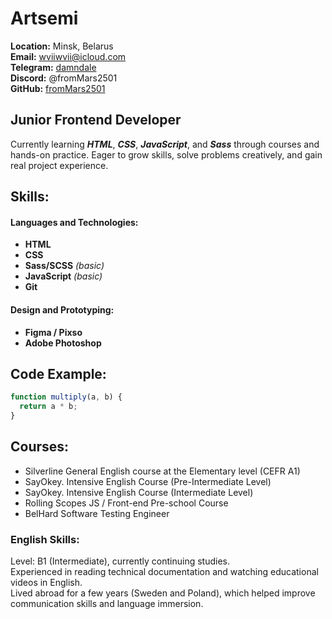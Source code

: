 # Artsemi

**Location:** Minsk, Belarus<br>
**Email:** wviiwvii@icloud.com<br>
**Telegram:** [damndale](https://t.me/damndale)<br>
**Discord:** @fromMars2501<br>
**GitHub:** [fromMars2501](https://github.com/fromMars2501)<br>

## Junior Frontend Developer

Currently learning ***HTML***, ***CSS***, ***JavaScript***, and ***Sass*** through courses and hands-on practice. Eager to grow skills, solve problems creatively, and gain real project experience.

## Skills:

#### Languages and Technologies:

- **HTML**  
- **CSS**  
- **Sass/SCSS** *(basic)*
- **JavaScript** *(basic)*
- **Git**

#### Design and Prototyping:

- **Figma / Pixso**
- **Adobe Photoshop**

## Code Example:

```javascript
function multiply(a, b) {
  return a * b;
} 
```

## Courses:

- Silverline General English course at the Elementary level (CEFR A1)  
- SayOkey. Intensive English Course (Pre-Intermediate Level)  
- SayOkey. Intensive English Course (Intermediate Level)  
- Rolling Scopes JS / Front-end Pre-school Course  
- BelHard Software Testing Engineer 

### English Skills:

Level: B1 (Intermediate), currently continuing studies.<br>
Experienced in reading technical documentation and watching educational videos in English.<br>
Lived abroad for a few years (Sweden and Poland), which helped improve communication skills and language immersion.<br>
